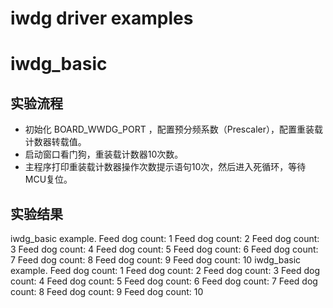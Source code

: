 # iwdg driver examples

# iwdg_basic

## 实验流程

+ 初始化 BOARD_WWDG_PORT ，配置预分频系数（Prescaler），配置重装载计数器转载值。
+ 启动窗口看门狗，重装载计数器10次数。
+ 主程序打印重装载计数器操作次数提示语句10次，然后进入死循环，等待MCU复位。

## 实验结果

iwdg_basic example.
Feed dog count: 1
Feed dog count: 2
Feed dog count: 3
Feed dog count: 4
Feed dog count: 5
Feed dog count: 6
Feed dog count: 7
Feed dog count: 8
Feed dog count: 9
Feed dog count: 10
iwdg_basic example.
Feed dog count: 1
Feed dog count: 2
Feed dog count: 3
Feed dog count: 4
Feed dog count: 5
Feed dog count: 6
Feed dog count: 7
Feed dog count: 8
Feed dog count: 9
Feed dog count: 10